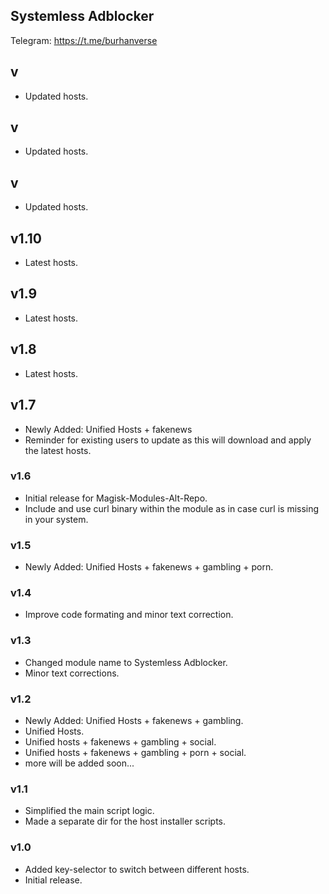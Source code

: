 ## Systemless Adblocker
Telegram:
https://t.me/burhanverse

## v
- Updated hosts.

## v
- Updated hosts.

## v
- Updated hosts.

## v1.10
- Latest hosts.

## v1.9
- Latest hosts.

## v1.8
- Latest hosts.

## v1.7
- Newly Added: Unified Hosts + fakenews
- Reminder for existing users to update as this will download and apply the latest hosts.

### v1.6
- Initial release for Magisk-Modules-Alt-Repo.
- Include and use curl binary within the module as in case curl is missing in your system.

### v1.5
- Newly Added: Unified Hosts + fakenews + gambling + porn.

### v1.4
- Improve code formating and minor text correction.

### v1.3
- Changed module name to Systemless Adblocker.
- Minor text corrections.

### v1.2
- Newly Added: Unified Hosts + fakenews + gambling.
- Unified Hosts.
- Unified hosts + fakenews + gambling + social.
- Unified hosts + fakenews + gambling + porn + social.
- more will be added soon...

### v1.1
- Simplified the main script logic.
- Made a separate dir for the host installer scripts.

### v1.0
- Added key-selector to switch between different hosts.
- Initial release.
